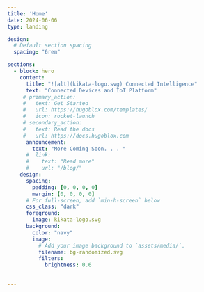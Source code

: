 ```yaml
---
title: 'Home'
date: 2024-06-06
type: landing

design:
  # Default section spacing
  spacing: "6rem"

sections:
  - block: hero
    content:
      title: "![alt](kikata-logo.svg) Connected Intelligence"
      text: "Connected Devices and IoT Platform"
     # primary_action:
     #   text: Get Started
     #   url: https://hugoblox.com/templates/
     #   icon: rocket-launch
     # secondary_action:
     #   text: Read the docs
     #   url: https://docs.hugoblox.com
      announcement:
        text: "More Coming Soon. . . "
      #  link:
      #    text: "Read more"
      #    url: "/blog/"
    design:
      spacing:
        padding: [0, 0, 0, 0]
        margin: [0, 0, 0, 0]
      # For full-screen, add `min-h-screen` below
      css_class: "dark"
      foreground:
        image: kikata-logo.svg
      background:
        color: "navy"
        image:
          # Add your image background to `assets/media/`.
          filename: bg-randomized.svg
          filters:
            brightness: 0.6
 
 
---
```


